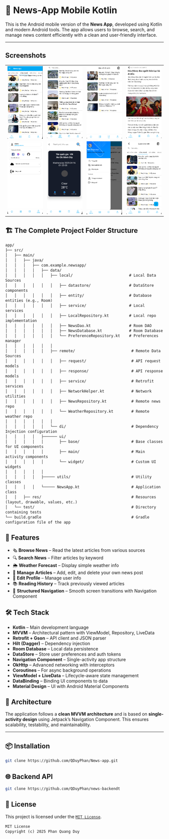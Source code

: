 # 📰 News-App Mobile Kotlin

This is the Android mobile version of the **News App**, developed using Kotlin and modern Android tools. The app allows users to browse, search, and manage news content efficiently with a clean and user-friendly interface.

---

## Screenshots

|                        |                         |                         |                         |
|:----------------------:|:-----------------------:|:-----------------------:|:-----------------------:|
| ![](screenshots/1.png) | ![](screenshots/2.png)  | ![](screenshots/3.png)  | ![](screenshots/4.png)  |
| ![](screenshots/5.png) | ![](screenshots/6.png)  | ![](screenshots/7.png)  | ![](screenshots/8.png)  |

## 🏗️ The Complete Project Folder Structure

```text
app/
├── src/
│   ├── main/
│   │   ├── java/
│   │   │   ├── com.example.newsapp/
│   │   │   │   ├── data/
│   │   │   │   │   ├── local/                         # Local Data Sources
│   │   │   │   │   │   ├── datastore/                 # DataStore components
│   │   │   │   │   │   ├── entity/                    # Database entities (e.g., Room)
│   │   │   │   │   │   ├── service/                   # Local services
│   │   │   │   │   │   ├── LocalRepository.kt         # Local repo implementation
│   │   │   │   │   │   ├── NewsDao.kt                 # Room DAO
│   │   │   │   │   │   ├── NewsDatabase.kt            # Room Database
│   │   │   │   │   │   └── PreferenceRepository.kt    # Preferences manager
│   │   │   │   │   │
│   │   │   │   │   ├── remote/                         # Remote Data Sources
│   │   │   │   │   │   ├── request/                    # API request models
│   │   │   │   │   │   ├── response/                   # API response models
│   │   │   │   │   │   ├── service/                    # Retrofit services
│   │   │   │   │   │   ├── NetworkHelper.kt            # Network utilities
│   │   │   │   │   │   ├── NewsRepository.kt           # Remote news repo
│   │   │   │   │   │   └── WeatherRepository.kt        # Remote weather repo
│   │   │   │   │   │
│   │   │   │   │   └── di/                             # Dependency Injection configuration
│   │   │   │   ├────── ui/                             
│   │   │   │   │       ├── base/                       # Base classes for UI components
│   │   │   │   │       ├── main/                       # Main activity components
│   │   │   │   │       └── widget/                     # Custom UI widgets
│   │   │   │   │ 
│   │   │   │   ├───── utils/                           # Utility classes
│   │   │   │   └───── NewsApp.kt                       # Application class    
│   │   ├── res/                                        # Resources (layout, drawable, values, etc.)
│   └── test/                                           # Directory containing tests
└── build.gradle                                        # Gradle configuration file of the app
```

## 🚀 Features

- 🗞️ **Browse News** – Read the latest articles from various sources
- 🔍 **Search News** – Filter articles by keyword
- 🌦️ **Weather Forecast** – Display simple weather info
- 📝 **Manage Articles** – Add, edit, and delete your own news post
- 🙍 **Edit Profile** – Manage user info
- 📚 **Reading History** – Track previously viewed articles
- 🧭 **Structured Navigation** – Smooth screen transitions with Navigation Component

## 🛠️ Tech Stack

- **Kotlin** – Main development language
- **MVVM** – Architectural pattern with ViewModel, Repository, LiveData
- **Retrofit + Gson** – API client and JSON parser
- **Hilt (Dagger)** – Dependency injection
- **Room Database** – Local data persistence
- **DataStore** – Store user preferences and auth tokens
- **Navigation Component** – Single-activity app structure
- **OkHttp** – Advanced networking with interceptors
- **Coroutines** – For async background operations
- **ViewModel + LiveData** – Lifecycle-aware state management
- **DataBinding** – Binding UI components to data
- **Material Design** – UI with Android Material Components

## 📐 Architecture

The application follows a **clean MVVM architecture** and is based on **single-activity design** using Jetpack’s Navigation Component. This ensures scalability, testability, and maintainability.

---

## 📦 Installation

```bash
git clone https://github.com/QDuyPhan/News-app.git
```

## 🌐 Backend API

```bash
git clone https://github.com/QDuyPhan/news-backendt
```
## 📄 License

This project is licensed under the [`MIT License`](LICENSE).

```text
MIT License
Copyright (c) 2025 Phan Quang Duy
```